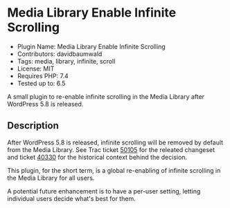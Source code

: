 # Media Library Enable Infinite Scrolling

* Plugin Name: Media Library Enable Infinite Scrolling
* Contributors: davidbaumwald
* Tags: media, library, infinite, scroll
* License: MIT
* Requires PHP: 7.4
* Tested up to: 6.5

A small plugin to re-enable infinite scrolling in the Media Library after WordPress 5.8 is released.

## Description

After WordPress 5.8 is released, infinite scrolling will be removed by default from the Media Library.  See Trac ticket [50105](https://core.trac.wordpress.org/ticket/50105) for the releated changeset and ticket [40330](https://core.trac.wordpress.org/ticket/40330) for the historical context behind the decision.

This plugin, for the short term, is a global re-enabling of infinite scrolling in the Media Library for all users.

A potential future enhancement is to have a per-user setting, letting individual users decide what's best for them.